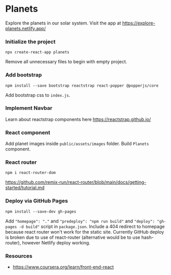 # Planets
Explore the planets in our solar system. Visit the app at
<https://explore-planets.netlify.app/>

### Initialize the project
```console
npx create-react-app planets
```

Remove all unnecessary files to begin with empty project.

### Add bootstrap
```console
npm install --save bootstrap reactstrap react-popper @popperjs/core
```

Add bootstrap css to `index.js`.

### Implement Navbar

Learn about reactstrap components here <https://reactstrap.github.io/>

### React component
Add planet images inside `public/assets/images` folder. Build `Planets`
component.

### React router

```console
npm i react-router-dom
```

<https://github.com/remix-run/react-router/blob/main/docs/getting-started/tutorial.md>

### Deploy via GitHub Pages

```console
npm install --save-dev gh-pages
```

Add `"homepage": "."` and `"predeploy": "npm run build"` and
`"deploy": "gh-pages -d build"` script in `package.json`. Include a 404 redirect
to homepage because react router won't work for the static site. Currently
GitHub deploy is broken due to use of react-router (alternative would be to use
hash-router), however Netlify deploy working.


### Resources
- <https://www.coursera.org/learn/front-end-react>
